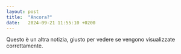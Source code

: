 ```yaml
---
layout: post
title:  "Ancora?"
date:   2024-09-21 11:55:10 +0200
---
```


Questo è un altra notizia, giusto per vedere se vengono visualizzate correttamente.

